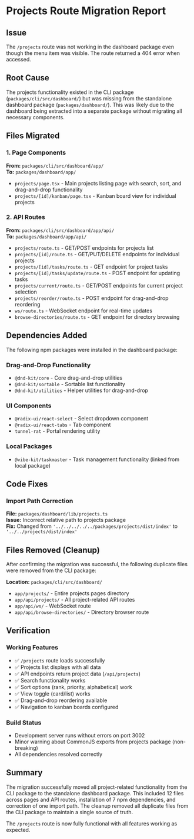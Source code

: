 # Projects Route Migration Report

## Issue
The `/projects` route was not working in the dashboard package even though the menu item was visible. The route returned a 404 error when accessed.

## Root Cause
The projects functionality existed in the CLI package (`packages/cli/src/dashboard/`) but was missing from the standalone dashboard package (`packages/dashboard/`). This was likely due to the dashboard being extracted into a separate package without migrating all necessary components.

## Files Migrated

### 1. Page Components
**From:** `packages/cli/src/dashboard/app/`  
**To:** `packages/dashboard/app/`

- `projects/page.tsx` - Main projects listing page with search, sort, and drag-and-drop functionality
- `projects/[id]/kanban/page.tsx` - Kanban board view for individual projects

### 2. API Routes
**From:** `packages/cli/src/dashboard/app/api/`  
**To:** `packages/dashboard/app/api/`

- `projects/route.ts` - GET/POST endpoints for projects list
- `projects/[id]/route.ts` - GET/PUT/DELETE endpoints for individual projects
- `projects/[id]/tasks/route.ts` - GET endpoint for project tasks
- `projects/[id]/tasks/update/route.ts` - POST endpoint for updating tasks
- `projects/current/route.ts` - GET/POST endpoints for current project selection
- `projects/reorder/route.ts` - POST endpoint for drag-and-drop reordering
- `ws/route.ts` - WebSocket endpoint for real-time updates
- `browse-directories/route.ts` - GET endpoint for directory browsing

## Dependencies Added

The following npm packages were installed in the dashboard package:

### Drag-and-Drop Functionality
- `@dnd-kit/core` - Core drag-and-drop utilities
- `@dnd-kit/sortable` - Sortable list functionality
- `@dnd-kit/utilities` - Helper utilities for drag-and-drop

### UI Components
- `@radix-ui/react-select` - Select dropdown component
- `@radix-ui/react-tabs` - Tab component
- `tunnel-rat` - Portal rendering utility

### Local Packages
- `@vibe-kit/taskmaster` - Task management functionality (linked from local package)

## Code Fixes

### Import Path Correction
**File:** `packages/dashboard/lib/projects.ts`  
**Issue:** Incorrect relative path to projects package  
**Fix:** Changed from `'../../../../../packages/projects/dist/index'` to `'../../projects/dist/index'`

## Files Removed (Cleanup)

After confirming the migration was successful, the following duplicate files were removed from the CLI package:

**Location:** `packages/cli/src/dashboard/`

- `app/projects/` - Entire projects pages directory
- `app/api/projects/` - All project-related API routes
- `app/api/ws/` - WebSocket route
- `app/api/browse-directories/` - Directory browser route

## Verification

### Working Features
- ✅ `/projects` route loads successfully
- ✅ Projects list displays with all data
- ✅ API endpoints return project data (`/api/projects`)
- ✅ Search functionality works
- ✅ Sort options (rank, priority, alphabetical) work
- ✅ View toggle (card/list) works
- ✅ Drag-and-drop reordering available
- ✅ Navigation to kanban boards configured

### Build Status
- Development server runs without errors on port 3002
- Minor warning about CommonJS exports from projects package (non-breaking)
- All dependencies resolved correctly

## Summary

The migration successfully moved all project-related functionality from the CLI package to the standalone dashboard package. This included 12 files across pages and API routes, installation of 7 npm dependencies, and correction of one import path. The cleanup removed all duplicate files from the CLI package to maintain a single source of truth.

The `/projects` route is now fully functional with all features working as expected.